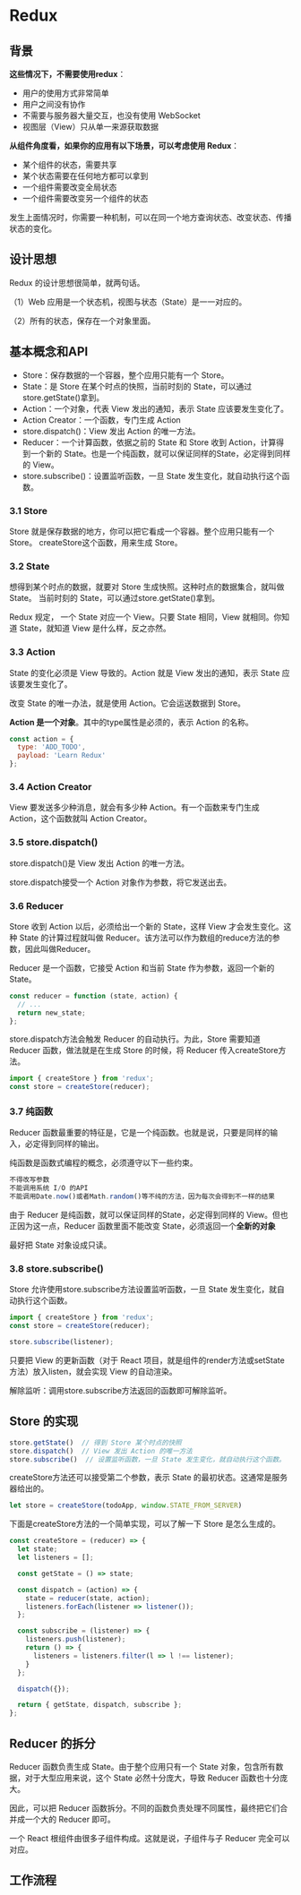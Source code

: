 # Redux

## 背景

**这些情况下，不需要使用redux**：
* 用户的使用方式非常简单
* 用户之间没有协作
* 不需要与服务器大量交互，也没有使用 WebSocket
* 视图层（View）只从单一来源获取数据

**从组件角度看，如果你的应用有以下场景，可以考虑使用 Redux**：
* 某个组件的状态，需要共享
* 某个状态需要在任何地方都可以拿到
* 一个组件需要改变全局状态
* 一个组件需要改变另一个组件的状态

发生上面情况时，你需要一种机制，可以在同一个地方查询状态、改变状态、传播状态的变化。

## 设计思想
Redux 的设计思想很简单，就两句话。

（1）Web 应用是一个状态机，视图与状态（State）是一一对应的。

（2）所有的状态，保存在一个对象里面。

## 基本概念和API
<!-- 简略版 -->

* Store：保存数据的一个容器，整个应用只能有一个 Store。
* State：是 Store 在某个时点的快照，当前时刻的 State，可以通过store.getState()拿到。
* Action：一个对象，代表 View 发出的通知，表示 State 应该要发生变化了。
* Action Creator：一个函数，专门生成 Action
* store.dispatch()：View 发出 Action 的唯一方法。
* Reducer：一个计算函数，依据之前的 State 和 Store 收到 Action，计算得到一个新的 State。也是一个纯函数，就可以保证同样的State，必定得到同样的 View。
* store.subscribe()：设置监听函数，一旦 State 发生变化，就自动执行这个函数。


<!-- 精细版 -->
### 3.1 Store

Store 就是保存数据的地方，你可以把它看成一个容器。整个应用只能有一个 Store。
createStore这个函数，用来生成 Store。

### 3.2 State
想得到某个时点的数据，就要对 Store 生成快照。这种时点的数据集合，就叫做 State。
当前时刻的 State，可以通过store.getState()拿到。

Redux 规定， 一个 State 对应一个 View。只要 State 相同，View 就相同。你知道 State，就知道 View 是什么样，反之亦然。

### 3.3 Action
State 的变化必须是 View 导致的。Action 就是 View 发出的通知，表示 State 应该要发生变化了。

改变 State 的唯一办法，就是使用 Action。它会运送数据到 Store。

**Action 是一个对象**。其中的type属性是必须的，表示 Action 的名称。
```js
const action = {
  type: 'ADD_TODO',
  payload: 'Learn Redux'
};
```


### 3.4 Action Creator
View 要发送多少种消息，就会有多少种 Action。有一个函数来专门生成 Action，这个函数就叫 Action Creator。


### 3.5 store.dispatch()
store.dispatch()是 View 发出 Action 的唯一方法。

store.dispatch接受一个 Action 对象作为参数，将它发送出去。

### 3.6 Reducer
Store 收到 Action 以后，必须给出一个新的 State，这样 View 才会发生变化。这种 State 的计算过程就叫做 Reducer。该方法可以作为数组的reduce方法的参数，因此叫做Reducer。

Reducer 是一个函数，它接受 Action 和当前 State 作为参数，返回一个新的 State。

```js
const reducer = function (state, action) {
  // ...
  return new_state;
};
```

store.dispatch方法会触发 Reducer 的自动执行。为此，Store 需要知道 Reducer 函数，做法就是在生成 Store 的时候，将 Reducer 传入createStore方法。
```js
import { createStore } from 'redux';
const store = createStore(reducer);
```

### 3.7 纯函数
Reducer 函数最重要的特征是，它是一个纯函数。也就是说，只要是同样的输入，必定得到同样的输出。

纯函数是函数式编程的概念，必须遵守以下一些约束。
```js
不得改写参数
不能调用系统 I/O 的API
不能调用Date.now()或者Math.random()等不纯的方法，因为每次会得到不一样的结果
```

由于 Reducer 是纯函数，就可以保证同样的State，必定得到同样的 View。但也正因为这一点，Reducer 函数里面不能改变 State，必须返回一个**全新的对象**

最好把 State 对象设成只读。

### 3.8 store.subscribe()
Store 允许使用store.subscribe方法设置监听函数，一旦 State 发生变化，就自动执行这个函数。
```js
import { createStore } from 'redux';
const store = createStore(reducer);

store.subscribe(listener);
```
只要把 View 的更新函数（对于 React 项目，就是组件的render方法或setState方法）放入listen，就会实现 View 的自动渲染。

解除监听：调用store.subscribe方法返回的函数即可解除监听。

## Store 的实现
```js
store.getState()  // 得到 Store 某个时点的快照
store.dispatch()  // View 发出 Action 的唯一方法
store.subscribe()  // 设置监听函数，一旦 State 发生变化，就自动执行这个函数。
```

createStore方法还可以接受第二个参数，表示 State 的最初状态。这通常是服务器给出的。

```js
let store = createStore(todoApp, window.STATE_FROM_SERVER)
```

下面是createStore方法的一个简单实现，可以了解一下 Store 是怎么生成的。

```js
const createStore = (reducer) => {
  let state;
  let listeners = [];

  const getState = () => state;

  const dispatch = (action) => {
    state = reducer(state, action);
    listeners.forEach(listener => listener());
  };

  const subscribe = (listener) => {
    listeners.push(listener);
    return () => {
      listeners = listeners.filter(l => l !== listener);
    }
  };

  dispatch({});

  return { getState, dispatch, subscribe };
};
```

## Reducer 的拆分
Reducer 函数负责生成 State。由于整个应用只有一个 State 对象，包含所有数据，对于大型应用来说，这个 State 必然十分庞大，导致 Reducer 函数也十分庞大。

因此，可以把 Reducer 函数拆分。不同的函数负责处理不同属性，最终把它们合并成一个大的 Reducer 即可。

一个 React 根组件由很多子组件构成。这就是说，子组件与子 Reducer 完全可以对应。


## 工作流程

